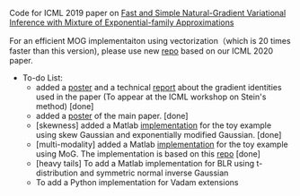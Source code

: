 Code for ICML 2019 paper on [Fast and Simple Natural-Gradient Variational Inference with Mixture of Exponential-family Approximations](https://arxiv.org/abs/1906.02914)

For an efficient MOG implementaiton using vectorization（which is 20 times faster than this version), please use new [repo](https://github.com/yorkerlin/iBayesLRule) based on our ICML 2020 paper.
* To-do List:
  * added a [poster](https://github.com/yorkerlin/VB-MixEF/blob/master/poster_workshop.pdf) and a technical [report](https://arxiv.org/abs/1910.13398) about the gradient identities used in the paper (To appear at the ICML workshop on Stein's method) [done]
  * added a [poster](https://github.com/yorkerlin/VB-MixEF/blob/master/poster_main.pdf) of the main paper.  [done]  
  * [skewness] added a Matlab [implementation](https://github.com/yorkerlin/VB-MixEF/tree/master/src/matlab/skewness) for the toy example using skew Gaussian and exponentially modified Gaussian. [done] 
  * [multi-modality] added a Matlab [implementation](https://github.com/yorkerlin/VB-MixEF/tree/master/src/matlab/multimodality) for the toy example using MoG. The implementation is based on this [repo](https://github.com/TimSalimans/LinRegVB) [done]  
  * [heavy tails] To add a Matlab implementation for BLR using t-distribution and  symmetric normal inverse Gaussian
  * To add a Python implementation for Vadam extensions
